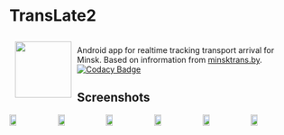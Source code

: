 # TransLate2 #

<img src="https://github.com/vshkl/TransLate2/blob/master/app/src/main/res/mipmap-xxxhdpi/ic_launcher.png" align="left" width="100" hspace="10" vspace="10">

<br>Android app for realtime tracking transport arrival for Minsk. Based on infrormation from [minsktrans.by](http://www.minsktrans.by).<br>
[![Codacy Badge](https://api.codacy.com/project/badge/Grade/edf3ac18b9b944458f87b7f28a13df6e)](https://www.codacy.com/app/jgugn1/TransLate2?utm_source=github.com&amp;utm_medium=referral&amp;utm_content=vshkl/TransLate2&amp;utm_campaign=Badge_Grade)

## Screenshots

<div style="display:flex;" >
<img src="https://github.com/vshkl/TransLate2/blob/master/screenshots/screenshot_1.png" width="16%" >
<img style="margin-left:10px;" src="https://github.com/vshkl/TransLate2/blob/master/screenshots/screenshot_2.png" width="16%" >
<img style="margin-left:10px;" src="https://github.com/vshkl/TransLate2/blob/master/screenshots/screenshot_3.png" width="16%" >
<img style="margin-left:10px;" src="https://github.com/vshkl/TransLate2/blob/master/screenshots/screenshot_4.png" width="16%" >
<img style="margin-left:10px;" src="https://github.com/vshkl/TransLate2/blob/master/screenshots/screenshot_5.png" width="16%" >
<img style="margin-left:10px;" src="https://github.com/vshkl/TransLate2/blob/master/screenshots/screenshot_6.png" width="16%" >
</div>
